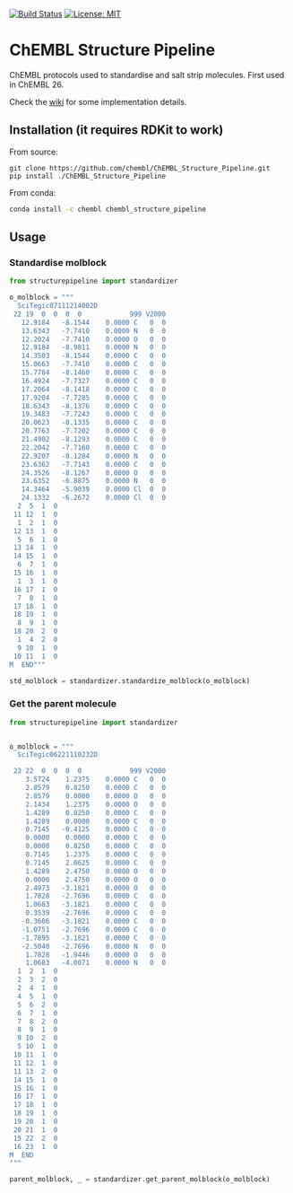 [![Build Status](https://travis-ci.org/chembl/ChEMBL_Structure_Pipeline.svg?branch=master)](https://travis-ci.org/chembl/ChEMBL_Structure_Pipeline)
[![License: MIT](https://img.shields.io/badge/License-MIT-yellow.svg)](https://opensource.org/licenses/MIT)

# ChEMBL Structure Pipeline

ChEMBL protocols used to standardise and salt strip molecules. First used in ChEMBL 26.

Check the [wiki](https://github.com/chembl/ChEMBL_Structure_Pipeline/wiki) for some implementation details.

## Installation (it requires RDKit to work)

From source:

    git clone https://github.com/chembl/ChEMBL_Structure_Pipeline.git
    pip install ./ChEMBL_Structure_Pipeline

From conda:

```bash
conda install -c chembl chembl_structure_pipeline
```

## Usage

### Standardise molblock


```python
from structurepipeline import standardizer

o_molblock = """
  SciTegic07111214002D
 22 19  0  0  0  0            999 V2000
   12.9184   -8.1544    0.0000 C   0  0
   13.6343   -7.7410    0.0000 N   0  0
   12.2024   -7.7410    0.0000 O   0  0
   12.9184   -8.9811    0.0000 N   0  0
   14.3503   -8.1544    0.0000 C   0  0
   15.0663   -7.7410    0.0000 C   0  0
   15.7784   -8.1460    0.0000 C   0  0
   16.4924   -7.7327    0.0000 C   0  0
   17.2064   -8.1418    0.0000 C   0  0
   17.9204   -7.7285    0.0000 C   0  0
   18.6343   -8.1376    0.0000 C   0  0
   19.3483   -7.7243    0.0000 C   0  0
   20.0623   -8.1335    0.0000 C   0  0
   20.7763   -7.7202    0.0000 C   0  0
   21.4902   -8.1293    0.0000 C   0  0
   22.2042   -7.7160    0.0000 C   0  0
   22.9207   -8.1284    0.0000 N   0  0
   23.6362   -7.7143    0.0000 C   0  0
   24.3526   -8.1267    0.0000 O   0  0
   23.6352   -6.8875    0.0000 N   0  0
   14.3464   -5.9039    0.0000 Cl  0  0
   24.1332   -6.2672    0.0000 Cl  0  0
  2  5  1  0
 11 12  1  0
  1  2  1  0
 12 13  1  0
  5  6  1  0
 13 14  1  0
 14 15  1  0
  6  7  1  0
 15 16  1  0
  1  3  1  0
 16 17  1  0
  7  8  1  0
 17 18  1  0
 18 19  1  0
  8  9  1  0
 18 20  2  0
  1  4  2  0
  9 10  1  0
 10 11  1  0
M  END"""

std_molblock = standardizer.standardize_molblock(o_molblock)
```

### Get the parent molecule


```python
from structurepipeline import standardizer


o_molblock = """
  SciTegic06221110232D

 23 22  0  0  0  0            999 V2000
    3.5724    1.2375    0.0000 C   0  0
    2.8579    0.8250    0.0000 C   0  0
    2.8579    0.0000    0.0000 O   0  0
    2.1434    1.2375    0.0000 O   0  0
    1.4289    0.8250    0.0000 C   0  0
    1.4289    0.0000    0.0000 C   0  0
    0.7145   -0.4125    0.0000 C   0  0
    0.0000    0.0000    0.0000 C   0  0
    0.0000    0.8250    0.0000 C   0  0
    0.7145    1.2375    0.0000 C   0  0
    0.7145    2.0625    0.0000 C   0  0
    1.4289    2.4750    0.0000 O   0  0
    0.0000    2.4750    0.0000 O   0  0
    2.4973   -3.1821    0.0000 O   0  0
    1.7828   -2.7696    0.0000 C   0  0
    1.0683   -3.1821    0.0000 C   0  0
    0.3539   -2.7696    0.0000 C   0  0
   -0.3606   -3.1821    0.0000 C   0  0
   -1.0751   -2.7696    0.0000 C   0  0
   -1.7895   -3.1821    0.0000 C   0  0
   -2.5040   -2.7696    0.0000 N   0  0
    1.7828   -1.9446    0.0000 O   0  0
    1.0683   -4.0071    0.0000 N   0  0
  1  2  1  0
  2  3  2  0
  2  4  1  0
  4  5  1  0
  5  6  2  0
  6  7  1  0
  7  8  2  0
  8  9  1  0
  9 10  2  0
  5 10  1  0
 10 11  1  0
 11 12  1  0
 11 13  2  0
 14 15  1  0
 15 16  1  0
 16 17  1  0
 17 18  1  0
 18 19  1  0
 19 20  1  0
 20 21  1  0
 15 22  2  0
 16 23  1  0
M  END
"""

parent_molblock, _ = standardizer.get_parent_molblock(o_molblock)
```
